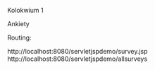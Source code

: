 Kolokwium 1

Ankiety

Routing:

http://localhost:8080/servletjspdemo/survey.jsp
http://localhost:8080/servletjspdemo/allsurveys
